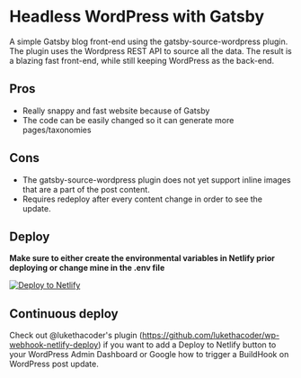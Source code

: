 # Headless WordPress with Gatsby

A simple Gatsby blog front-end using the gatsby-source-wordpress plugin. The plugin uses the Wordpress REST API to source all the data. The result is a blazing fast front-end, while still keeping WordPress as the back-end. 

## Pros
* Really snappy and fast website because of Gatsby
* The code can be easily changed so it can generate more pages/taxonomies

## Cons
* The gatsby-source-wordpress plugin does not yet support inline images that are a part of the post content.
* Requires redeploy after every content change in order to see the update.

## Deploy
**Make sure to either create the environmental variables in Netlify prior deploying or change mine in the .env file**

[![Deploy to Netlify](https://www.netlify.com/img/deploy/button.svg)](https://app.netlify.com/start/deploy?repository=https://github.com/jrdnse/headless-wp)

## Continuous deploy
Check out @lukethacoder's plugin (https://github.com/lukethacoder/wp-webhook-netlify-deploy) if you want to add a Deploy to Netlify button to your WordPress Admin Dashboard or Google how to trigger a BuildHook on WordPress post update.
